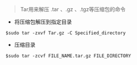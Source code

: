 > Tar用来解压 .tar 、.gz 、.tgz等压缩包的命令

- 将压缩包解压到指定目录

```
$sudo tar -zxvf Tar.gz -C Specified_directory
```

- 压缩目录

```
$sudo tar -zcvf FILE_NAME.tar.gz FILE_DIRECTORY
```